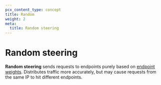```yaml
---
pcx_content_type: concept
title: Random
weight: 2
meta:
  title: Random steering
---
```


# Random steering

**Random steering** sends requests to endpoints purely based on [endpoint weights](/load-balancing/understand-basics/traffic-steering/origin-level-steering/#weights). Distributes traffic more accurately, but may cause requests from the same IP to hit different endpoints.
